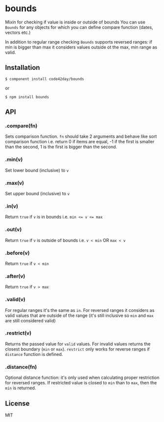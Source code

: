 
# bounds

  Mixin for checking if value is inside or outside of bounds You can use `Bounds` for any objects for
  which you can define compare function (dates, vectors etc.)

  In addition to regular range checking `Bounds` supports reversed ranges: if
  min is bigger than max it considers values outside ot the max, min range as valid.

## Installation

    $ component install code42day/bounds

or

    $ npm install bounds

## API

###	.compare(fn)

Sets comparison function. `fn` should take 2 arguments and behave like sort comparison function i.e.
return 0 if items are equal, -1 if the first is smaller than the second, 1 is the first is bigger
than the second.

### .min(v)

Set lower bound (inclusive) to `v`

### .max(v)

Set upper bound (inclusive) to `v`

### .in(v)

Return `true` if `v` is in bounds i.e. `min <= v <= max`

### .out(v)

Return `true` if `v` is outside of bounds i.e. `v < min` OR `max < v`

### .before(v)

Return `true` if `v < min`

### .after(v)

Return `true` if `v > max`

### .valid(v)

For regular ranges it's the same as `in`. For reversed ranges it considers as valid values that are
outside of the range (it's still inclusive so `min` and `max` are still considered valid)

### .restrict(v)

Returns the passed value for `valid` values. For invalid values returns the closest boundary (`min`
or `max`). `restrict` only works for reverse ranges if `distance` function is defined.

###	.distance(fn)

Optional distance function: it's only used when calculating proper restriction for reversed ranges.
If restricted value is closed to `min` than to `max`, then the `min` is returned.

## License

  MIT
